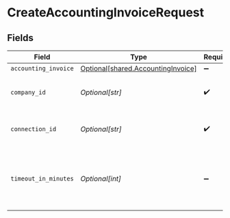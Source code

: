 # CreateAccountingInvoiceRequest


## Fields

| Field                                                                              | Type                                                                               | Required                                                                           | Description                                                                        | Example                                                                            |
| ---------------------------------------------------------------------------------- | ---------------------------------------------------------------------------------- | ---------------------------------------------------------------------------------- | ---------------------------------------------------------------------------------- | ---------------------------------------------------------------------------------- |
| `accounting_invoice`                                                               | [Optional[shared.AccountingInvoice]](undefined/models/shared/accountinginvoice.md) | :heavy_minus_sign:                                                                 | N/A                                                                                |                                                                                    |
| `company_id`                                                                       | *Optional[str]*                                                                    | :heavy_check_mark:                                                                 | Unique identifier for a company.                                                   | 8a210b68-6988-11ed-a1eb-0242ac120002                                               |
| `connection_id`                                                                    | *Optional[str]*                                                                    | :heavy_check_mark:                                                                 | Unique identifier for a connection.                                                | 2e9d2c44-f675-40ba-8049-353bfcb5e171                                               |
| `timeout_in_minutes`                                                               | *Optional[int]*                                                                    | :heavy_minus_sign:                                                                 | Time limit for the push operation to complete before it is timed out.              |                                                                                    |